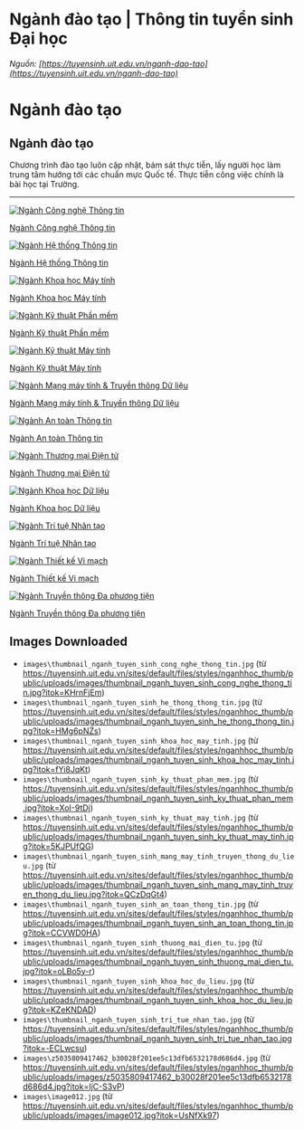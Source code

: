 # Ngành đào tạo | Thông tin tuyển sinh Đại học

_Nguồn: [https://tuyensinh.uit.edu.vn/nganh-dao-tao](https://tuyensinh.uit.edu.vn/nganh-dao-tao)_

# Ngành đào tạo

## Ngành đào tạo

Chương trình đào tạo luôn cập nhật, bám sát thực tiễn, lấy người học làm trung tâm hướng tới các chuẩn mực Quốc tế. Thực tiễn công việc chính là bài học tại Trường.

---

[![Ngành Công nghệ Thông tin](images\thumbnail_nganh_tuyen_sinh_cong_nghe_thong_tin.jpg "Ngành Công nghệ Thông tin")](https://tuyensinh.uit.edu.vn/tong-quan-nganh-cong-nghe-thong-tin)

[Ngành Công nghệ Thông tin](https://tuyensinh.uit.edu.vn/tong-quan-nganh-cong-nghe-thong-tin)

[![Ngành Hệ thống Thông tin](images\thumbnail_nganh_tuyen_sinh_he_thong_thong_tin.jpg "Ngành Hệ thống Thông tin")](https://tuyensinh.uit.edu.vn/tong-quan-nganh-he-thong-thong-tin)

[Ngành Hệ thống Thông tin](https://tuyensinh.uit.edu.vn/tong-quan-nganh-he-thong-thong-tin)

[![Ngành Khoa học Máy tính](images\thumbnail_nganh_tuyen_sinh_khoa_hoc_may_tinh.jpg "Ngành Khoa học Máy tính")](https://tuyensinh.uit.edu.vn/tong-quan-nganh-khoa-hoc-may-tinh)

[Ngành Khoa học Máy tính](https://tuyensinh.uit.edu.vn/tong-quan-nganh-khoa-hoc-may-tinh)

[![Ngành Kỹ thuật Phần mềm](images\thumbnail_nganh_tuyen_sinh_ky_thuat_phan_mem.jpg "Ngành Kỹ thuật Phần mềm")](https://tuyensinh.uit.edu.vn/tong-quan-nganh-ky-thuat-phan-mem)

[Ngành Kỹ thuật Phần mềm](https://tuyensinh.uit.edu.vn/tong-quan-nganh-ky-thuat-phan-mem)

[![Ngành Kỹ thuật Máy tính](images\thumbnail_nganh_tuyen_sinh_ky_thuat_may_tinh.jpg "Ngành Kỹ thuật Máy tính")](https://tuyensinh.uit.edu.vn/tong-quan-nganh-ky-thuat-may-tinh)

[Ngành Kỹ thuật Máy tính](https://tuyensinh.uit.edu.vn/tong-quan-nganh-ky-thuat-may-tinh)

[![Ngành Mạng máy tính & Truyền thông Dữ liệu](images\thumbnail_nganh_tuyen_sinh_mang_may_tinh_truyen_thong_du_lieu.jpg "Ngành Mạng máy tính & Truyền thông Dữ liệu")](https://tuyensinh.uit.edu.vn/tong-quan-nganh-mang-may-tinh-va-truyen-thong-du-lieu)

[Ngành Mạng máy tính & Truyền thông Dữ liệu](https://tuyensinh.uit.edu.vn/tong-quan-nganh-mang-may-tinh-va-truyen-thong-du-lieu)

[![Ngành An toàn Thông tin](images\thumbnail_nganh_tuyen_sinh_an_toan_thong_tin.jpg "Ngành An toàn Thông tin")](https://tuyensinh.uit.edu.vn/tong-quan-nganh-an-toan-thong-tin)

[Ngành An toàn Thông tin](https://tuyensinh.uit.edu.vn/tong-quan-nganh-an-toan-thong-tin)

[![Ngành Thương mại Điện tử](images\thumbnail_nganh_tuyen_sinh_thuong_mai_dien_tu.jpg "Ngành Thương mại Điện tử")](https://tuyensinh.uit.edu.vn/tong-quan-nganh-thuong-mai-dien-tu)

[Ngành Thương mại Điện tử](https://tuyensinh.uit.edu.vn/tong-quan-nganh-thuong-mai-dien-tu)

[![Ngành Khoa học Dữ liệu](images\thumbnail_nganh_tuyen_sinh_khoa_hoc_du_lieu.jpg "Ngành Khoa học Dữ liệu")](https://tuyensinh.uit.edu.vn/tong-quan-nganh-khoa-hoc-du-lieu)

[Ngành Khoa học Dữ liệu](https://tuyensinh.uit.edu.vn/tong-quan-nganh-khoa-hoc-du-lieu)

[![Ngành Trí tuệ Nhân tạo](images\thumbnail_nganh_tuyen_sinh_tri_tue_nhan_tao.jpg "Ngành Trí tuệ Nhân tạo")](https://tuyensinh.uit.edu.vn/tong-quan-nganh-tri-tue-nhan-tao)

[Ngành Trí tuệ Nhân tạo](https://tuyensinh.uit.edu.vn/tong-quan-nganh-tri-tue-nhan-tao)

[![Ngành Thiết kế Vi mạch](images\z5035809417462_b30028f201ee5c13dfb6532178d686d4.jpg "Ngành Thiết kế Vi mạch")](https://tuyensinh.uit.edu.vn/tong-quan-nganh-thiet-ke-vi-mach)

[Ngành Thiết kế Vi mạch](https://tuyensinh.uit.edu.vn/tong-quan-nganh-thiet-ke-vi-mach)

[![Ngành Truyền thông Đa phương tiện](images\image012.jpg "Ngành Truyền thông Đa phương tiện")](https://tuyensinh.uit.edu.vn/tong-quan-nganh-truyen-thong-da-phuong-tien)

[Ngành Truyền thông Đa phương tiện](https://tuyensinh.uit.edu.vn/tong-quan-nganh-truyen-thong-da-phuong-tien)

## Images Downloaded

- `images\thumbnail_nganh_tuyen_sinh_cong_nghe_thong_tin.jpg` (từ https://tuyensinh.uit.edu.vn/sites/default/files/styles/nganhhoc_thumb/public/uploads/images/thumbnail_nganh_tuyen_sinh_cong_nghe_thong_tin.jpg?itok=KHrnFjEm)
- `images\thumbnail_nganh_tuyen_sinh_he_thong_thong_tin.jpg` (từ https://tuyensinh.uit.edu.vn/sites/default/files/styles/nganhhoc_thumb/public/uploads/images/thumbnail_nganh_tuyen_sinh_he_thong_thong_tin.jpg?itok=HMg6pNZs)
- `images\thumbnail_nganh_tuyen_sinh_khoa_hoc_may_tinh.jpg` (từ https://tuyensinh.uit.edu.vn/sites/default/files/styles/nganhhoc_thumb/public/uploads/images/thumbnail_nganh_tuyen_sinh_khoa_hoc_may_tinh.jpg?itok=fYi8JqKt)
- `images\thumbnail_nganh_tuyen_sinh_ky_thuat_phan_mem.jpg` (từ https://tuyensinh.uit.edu.vn/sites/default/files/styles/nganhhoc_thumb/public/uploads/images/thumbnail_nganh_tuyen_sinh_ky_thuat_phan_mem.jpg?itok=XoI-9tDj)
- `images\thumbnail_nganh_tuyen_sinh_ky_thuat_may_tinh.jpg` (từ https://tuyensinh.uit.edu.vn/sites/default/files/styles/nganhhoc_thumb/public/uploads/images/thumbnail_nganh_tuyen_sinh_ky_thuat_may_tinh.jpg?itok=5KJPUfQG)
- `images\thumbnail_nganh_tuyen_sinh_mang_may_tinh_truyen_thong_du_lieu.jpg` (từ https://tuyensinh.uit.edu.vn/sites/default/files/styles/nganhhoc_thumb/public/uploads/images/thumbnail_nganh_tuyen_sinh_mang_may_tinh_truyen_thong_du_lieu.jpg?itok=QCzDqGt4)
- `images\thumbnail_nganh_tuyen_sinh_an_toan_thong_tin.jpg` (từ https://tuyensinh.uit.edu.vn/sites/default/files/styles/nganhhoc_thumb/public/uploads/images/thumbnail_nganh_tuyen_sinh_an_toan_thong_tin.jpg?itok=CCVWD0HA)
- `images\thumbnail_nganh_tuyen_sinh_thuong_mai_dien_tu.jpg` (từ https://tuyensinh.uit.edu.vn/sites/default/files/styles/nganhhoc_thumb/public/uploads/images/thumbnail_nganh_tuyen_sinh_thuong_mai_dien_tu.jpg?itok=oLBo5y-r)
- `images\thumbnail_nganh_tuyen_sinh_khoa_hoc_du_lieu.jpg` (từ https://tuyensinh.uit.edu.vn/sites/default/files/styles/nganhhoc_thumb/public/uploads/images/thumbnail_nganh_tuyen_sinh_khoa_hoc_du_lieu.jpg?itok=KZeKNDAD)
- `images\thumbnail_nganh_tuyen_sinh_tri_tue_nhan_tao.jpg` (từ https://tuyensinh.uit.edu.vn/sites/default/files/styles/nganhhoc_thumb/public/uploads/images/thumbnail_nganh_tuyen_sinh_tri_tue_nhan_tao.jpg?itok=-ECLwcsu)
- `images\z5035809417462_b30028f201ee5c13dfb6532178d686d4.jpg` (từ https://tuyensinh.uit.edu.vn/sites/default/files/styles/nganhhoc_thumb/public/uploads/images/z5035809417462_b30028f201ee5c13dfb6532178d686d4.jpg?itok=IjC-S3vP)
- `images\image012.jpg` (từ https://tuyensinh.uit.edu.vn/sites/default/files/styles/nganhhoc_thumb/public/uploads/images/image012.jpg?itok=UsNfXk97)
